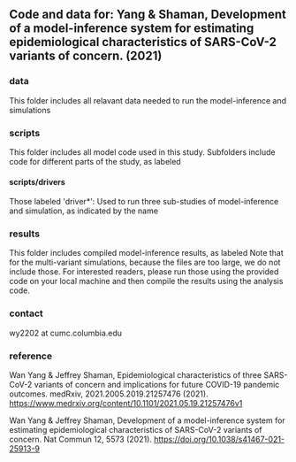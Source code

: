 ## Code and data for: Yang & Shaman, Development of a model-inference system for estimating epidemiological characteristics of SARS-CoV-2 variants of concern. (2021)


### data
This folder includes all relavant data needed to run the model-inference and simulations

### scripts
This folder includes all model code used in this study. 
Subfolders include code for different parts of the study, as labeled
#### scripts/drivers
Those labeled 'driver*': Used to run three sub-studies of model-inference and simulation, as indicated by the name

### results
This folder includes compiled model-inference results, as labeled 
Note that for the multi-variant simulations, because the files are too large, we do not include those. For interested readers, please run those using the provided code on your local machine and then compile the results using the analysis code. 

### contact
wy2202 at cumc.columbia.edu

### reference
Wan Yang & Jeffrey Shaman, Epidemiological characteristics of three SARS-CoV-2 variants of concern and implications for future COVID-19 pandemic outcomes. medRxiv, 2021.2005.2019.21257476 (2021). https://www.medrxiv.org/content/10.1101/2021.05.19.21257476v1

Wan Yang & Jeffrey Shaman, Development of a model-inference system for estimating epidemiological characteristics of SARS-CoV-2 variants of concern. Nat Commun 12, 5573 (2021). https://doi.org/10.1038/s41467-021-25913-9
